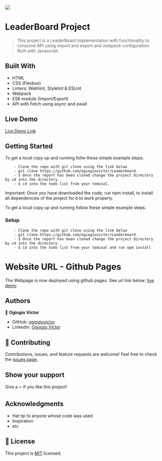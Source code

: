 ![](https://img.shields.io/badge/Microverse-blueviolet)

# LeaderBoard Project

>This project is a LeaderBoard implementation with functionality to consume API using import and export and webpack configuration. Built with Javascript.


## Built With

- HTML
- CSS (Flexbox)
- Linters: Webhint, Stylelint & ESLint
- Webpack 
- ES6 module (Import/Export)
- API with Fetch using async and await

## Live Demo

[Live Demo Link](https://ogiogiovictor.github.io/Leaderboard/)


## Getting Started

To get a local copy up and running follw these simple example steps:

```
    - Clone the repo with git clone using the link below
    - git clone https://github.com/ogiogiovictor/Leaderboard
    - $ Once the report has been cloned change the project directory by cd into the directory
    - $ cd into the todo list from your teminal.
```
Important: Once you have downloaded the code, run npm install, to install all dependencies of the project for it to work properly.


To get a local copy up and running follow these simple example steps.


### Setup
```
    - Clone the repo with git clone using the link below
    - git clone https://github.com/ogiogiovictor/Leaderboard
    - $ Once the report has been cloned change the project directory by cd into the directory
    - $ cd into the todo list from your teminal and run npm install
```
# Website URL - Github Pages
The Webpage is now deployed using github pages. See url link below:
[live demo]( https://ogiogiovictor.github.io/todo_list/dist/)


## Authors
👤 **Ogiogio Victor**

- GitHub: [ogiogiovictor](https://github.com/ogiogiovictor) 
- LinkedIn: [Ogiogio Victor](https://www.linkedin.com/in/ogiogio-victor-a096a0181/)

## 🤝 Contributing

Contributions, issues, and feature requests are welcome!
Feel free to check the [issues page](https://github.com/ogiogiovictor/Leaderboard/issues).

## Show your support

Give a ⭐️ if you like this project!

## Acknowledgments
- Hat tip to anyone whose code was used
- Inspiration
- etc

## 📝 License

This project is [MIT](./MIT.md) licensed.

